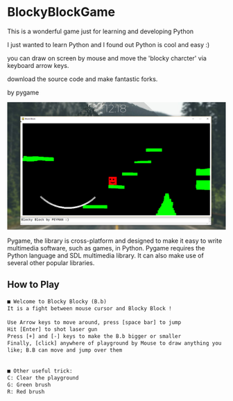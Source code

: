 # BlockyBlockGame
This is a wonderful game just for learning and developing Python

I just wanted to learn Python and I found out Python is cool and easy :)

you can draw on screen by mouse and move the 'blocky charcter' via keyboard arrow keys.

download the source code and make fantastic forks.

by pygame

![Shot](https://raw.githubusercontent.com/peymanmajidi/BlockyBlockGame/master/screenshot.png)


Pygame, the library is cross-platform and designed to make it easy to write multimedia software, such as games, in Python. Pygame requires the Python language and SDL multimedia library. It can also make use of several other popular libraries.



## How to Play
    ■ Welcome to Blocky Blocky (B.b)
    It is a fight between mouse cursor and Blocky Block !

    Use Arrow keys to move around, press [space bar] to jump
    Hit [Enter] to shot laser gun
    Press [+] and [-] keys to make the B.b bigger or smaller
    Finally, [click] anywhere of playground by Mouse to draw anything you like; B.B can move and jump over them


    ■ Other useful trick:
    C: Clear the playground
    G: Green brush
    R: Red brush
